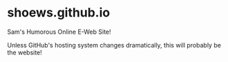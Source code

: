 # shoews.github.io
Sam's Humorous Online E-Web Site!

Unless GitHub's hosting system changes dramatically, this will probably be the website!
